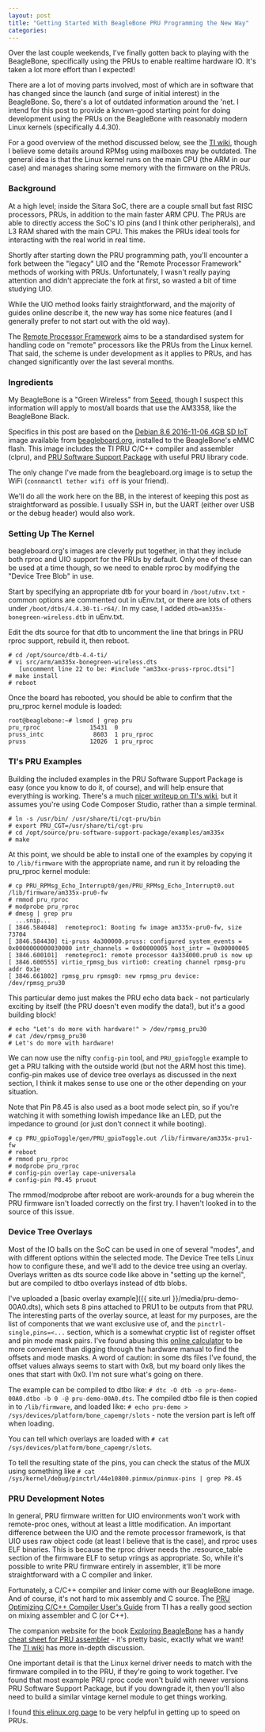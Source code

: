 ```yaml
---
layout: post
title: "Getting Started With BeagleBone PRU Programming the New Way"
categories:
---
```


Over the last couple weekends, I've finally gotten back to playing with the BeagleBone, specifically using the PRUs to enable realtime hardware IO.
It's taken a lot more effort than I expected!

There are a lot of moving parts involved, most of which are in software that has changed since the launch (and surge of initial interest) in the BeagleBone.
So, there's a lot of outdated information around the 'net.
I intend for this post to provide a known-good starting point for doing development using the PRUs on the BeagleBone with reasonably modern Linux kernels (specifically 4.4.30).

For a good overview of the method discussed below, see the [TI wiki](http://processors.wiki.ti.com/index.php/PRU-ICSS_Remoteproc_and_RPMsg), though I believe some details around RPMsg using mailboxes may be outdated.
The general idea is that the Linux kernel runs on the main CPU (the ARM in our case) and manages sharing some memory with the firmware on the PRUs.

### Background

At a high level; inside the Sitara SoC, there are a couple small but fast RISC processors, PRUs, in addition to the main faster ARM CPU.
The PRUs are able to directly access the SoC's IO pins (and I think other peripherals), and L3 RAM shared with the main CPU.
This makes the PRUs ideal tools for interacting with the real world in real time.

Shortly after starting down the PRU programming path, you'll encounter a fork between the "legacy" UIO and the "Remote Processor Framework" methods of working with PRUs.
Unfortunately, I wasn't really paying attention and didn't appreciate the fork at first, so wasted a bit of time studying UIO.

While the UIO method looks fairly straightforward, and the majority of guides online describe it, the new way has some nice features (and I generally prefer to not start out with the old way).

The [Remote Processor Framework](https://www.kernel.org/doc/Documentation/remoteproc.txt) aims to be a standardised system for handling code on "remote" processors like the PRUs from the Linux kernel.
That said, the scheme is under development as it applies to PRUs, and has changed significantly over the last several months.

### Ingredients

My BeagleBone is a "Green Wireless" from [Seeed](https://www.seeedstudio.com/), though I suspect this information will apply to most/all boards that use the AM3358, like the BeagleBone Black.

Specifics in this post are based on the [Debian 8.6 2016-11-06 4GB SD IoT](https://debian.beagleboard.org/images/bone-debian-8.6-iot-armhf-2016-11-06-4gb.img.xz) image available from [beagleboard.org](https://beagleboard.org/latest-images), installed to the BeagleBone's eMMC flash.
This image includes the TI PRU C/C++ compiler and assembler (clpru), and [PRU Software Support Package](https://git.ti.com/pru-software-support-package) with useful PRU library code.

The only change I've made from the beagleboard.org image is to setup the WiFi (`connmanctl tether wifi off` is your friend).

We'll do all the work here on the BB, in the interest of keeping this post as straightforward as possible.
I usually SSH in, but the UART (either over USB or the debug header) would also work.

### Setting Up The Kernel

beagleboard.org's images are cleverly put together, in that they include both rproc and UIO support for the PRUs by default.
Only one of these can be used at a time though, so we need to enable rproc by modifying the "Device Tree Blob" in use.

Start by specifying an appropriate dtb for your board in `/boot/uEnv.txt` - common options are commented out in uEnv.txt, or there are lots of others under `/boot/dtbs/4.4.30-ti-r64/`.
In my case, I added `dtb=am335x-bonegreen-wireless.dtb` in uEnv.txt.

Edit the dts source for that dtb to uncomment the line that brings in PRU rproc support, rebuild it, then reboot.

    # cd /opt/source/dtb-4.4-ti/
    # vi src/arm/am335x-bonegreen-wireless.dts
       [uncomment line 22 to be: #include "am33xx-pruss-rproc.dtsi"]
    # make install
    # reboot

Once the board has rebooted, you should be able to confirm that the pru_rproc kernel module is loaded:

    root@beaglebone:~# lsmod | grep pru
    pru_rproc              15431  0 
    pruss_intc              8603  1 pru_rproc
    pruss                  12026  1 pru_rproc

### TI's PRU Examples

Building the included examples in the PRU Software Support Package is easy (once you know to do it, of course), and will help ensure that everything is working.
There's a much [nicer writeup on TI's wiki](http://processors.wiki.ti.com/index.php/PRU_Training:_Hands-on_Labs), but it assumes you're using Code Composer Studio, rather than a simple terminal.

    # ln -s /usr/bin/ /usr/share/ti/cgt-pru/bin
    # export PRU_CGT=/usr/share/ti/cgt-pru
    # cd /opt/source/pru-software-support-package/examples/am335x
    # make

At this point, we should be able to install one of the examples by copying it to `/lib/firmware` with the appropriate name, and run it by reloading the pru_rproc kernel module:

    # cp PRU_RPMsg_Echo_Interrupt0/gen/PRU_RPMsg_Echo_Interrupt0.out /lib/firmware/am335x-pru0-fw
    # rmmod pru_rproc
    # modprobe pru_rproc
    # dmesg | grep pru
      ...snip...
    [ 3846.584048]  remoteproc1: Booting fw image am335x-pru0-fw, size 73704
    [ 3846.584430] ti-pruss 4a300000.pruss: configured system_events = 0x0000000000030000 intr_channels = 0x00000005 host_intr = 0x00000005
    [ 3846.600101]  remoteproc1: remote processor 4a334000.pru0 is now up
    [ 3846.600555] virtio_rpmsg_bus virtio0: creating channel rpmsg-pru addr 0x1e
    [ 3846.661802] rpmsg_pru rpmsg0: new rpmsg_pru device: /dev/rpmsg_pru30

This particular demo just makes the PRU echo data back - not particularly exciting by itself (the PRU doesn't even modify the data!), but it's a good building block!

    # echo "Let's do more with hardware!" > /dev/rpmsg_pru30
    # cat /dev/rpmsg_pru30
    # Let's do more with hardware!

We can now use the nifty `config-pin` tool, and `PRU_gpioToggle` example to get a PRU talking with the outside world (but not the ARM host this time).
config-pin makes use of device tree overlays as discussed in the next section, I think it makes sense to use one or the other depending on your situation.

Note that Pin P8.45 is also used as a boot mode select pin, so if you're watching it with something lowish impedance like an LED, put the impedance to ground (or just don't connect it while booting).

    # cp PRU_gpioToggle/gen/PRU_gpioToggle.out /lib/firmware/am335x-pru1-fw
    # reboot
    # rmmod pru_rproc
    # modprobe pru_rproc
    # config-pin overlay cape-universala
    # config-pin P8.45 pruout

The rmmod/modprobe after reboot are work-arounds for a bug wherein the PRU firmware isn't loaded correctly on the first try.
I haven't looked in to the source of this issue.

### Device Tree Overlays

Most of the IO balls on the SoC can be used in one of several "modes", and with different options within the selected mode.
The Device Tree tells Linux how to configure these, and we'll add to the device tree using an overlay.
Overlays written as dts source code like above in "setting up the kernel", but are compiled to dtbo overlays instead of dtb blobs.

I've uploaded a [basic overlay example]({{ site.url }}/media/pru-demo-00A0.dts), which sets 8 pins attached to PRU1 to be outputs from that PRU.
The interesting parts of the overlay source, at least for my purposes, are the list of components that we want exclusive use of, and the `pinctrl-single,pins=<...` section, which is a somewhat cryptic list of register offset and pin mode mask pairs.
I've found abusing this [online calculator](http://kilobaser.com/blog/2014-07-28-beaglebone-black-devicetreeoverlay-generator) to be more convenient than digging through the hardware manual to find the offsets and mode masks.
A word of caution: in some dts files I've found, the offset values always seems to start with 0x8, but my board only likes the ones that start with 0x0.
I'm not sure what's going on there.

The example can be compiled to dtbo like:
`# dtc -O dtb -o pru-demo-00A0.dtbo -b 0 -@ pru-demo-00A0.dts`.
The compiled dtbo file is then copied in to `/lib/firmware`, and loaded like:
`# echo pru-demo > /sys/devices/platform/bone_capemgr/slots` - note the version part is left off when loading.

You can tell which overlays are loaded with `# cat /sys/devices/platform/bone_capemgr/slots`.

To tell the resulting state of the pins, you can check the status of the MUX using something like `# cat /sys/kernel/debug/pinctrl/44e10800.pinmux/pinmux-pins | grep P8.45`

### PRU Development Notes

In general, PRU firmware written for UIO environments won't work with remote-proc ones, without at least a little modification.  An important difference between the UIO and the remote processor framework, is that UIO uses raw object code (at least I believe that is the case), and rproc uses ELF binaries.
This is because the rproc driver needs the .resource_table section of the firmware ELF to setup vrings as appropriate.
So, while it's possible to write PRU firmware entirely in assembler, it'll be more straightforward with a C compiler and linker.

Fortunately, a C/C++ compiler and linker come with our BeagleBone image.
And of course, it's not hard to mix assembly and C source.
The [PRU Optimizing C/C++ Compiler User's Guide](http://www.ti.com/lit/ug/spruhv7a/spruhv7a.pdf) from TI has a really good section on mixing assembler and C (or C++).

The companion website for the book [Exploring BeagleBone](http://exploringbeaglebone.com/) has a handy [cheat sheet for PRU assembler](http://exploringbeaglebone.com/wp-content/uploads/2014/12/Instruction-Set-Sheet-728x1024.png) - it's pretty basic, exactly what we want!
The [TI wiki](http://processors.wiki.ti.com/index.php/PRU_Assembly_Instructions) has more in-depth discussion.

One important detail is that the Linux kernel driver needs to match with the firmware compiled in to the PRU, if they're going to work together.
I've found that most example PRU rproc code won't build with newer versions PRU Software Support Package, but if you downgrade it, then you'll also need to build a similar vintage kernel module to get things working.

I found [this elinux.org page](http://elinux.org/EBC_Exercise_30_PRU_via_remoteproc_and_RPMsg) to be very helpful in getting up to speed on PRUs.
